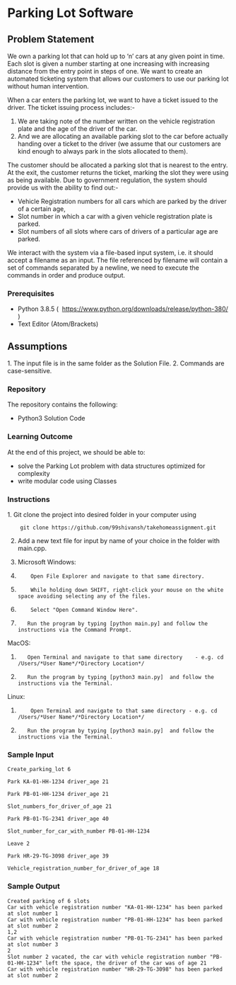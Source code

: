 <h1>Parking Lot Software</h1>

<h2>Problem Statement</h2>
We own a parking lot that can hold up to ‘n’ cars at any given point in time. Each slot is given a number starting at one increasing with increasing distance from the entry point in steps of one. We want to create an automated ticketing system that allows our customers to use our parking lot without human intervention.

When a car enters the parking lot, we want to have a ticket issued to the driver. The ticket issuing process includes:- 
1. We are taking note of the number written on the vehicle registration plate and the age of the driver of the car.
2. And we are allocating an available parking slot to the car before actually handing over a ticket to the driver (we assume that our customers are kind enough to always park in the slots allocated to them).

The customer should be allocated a parking slot that is nearest to the entry. At the exit, the customer returns the ticket, marking the slot they were using as being available.
Due to government regulation, the system should provide us with the ability to find out:-
- Vehicle Registration numbers for all cars which are parked by the driver of a certain age,
- Slot number in which a car with a given vehicle registration plate is parked.
- Slot numbers of all slots where cars of drivers of a particular age are parked.

We interact with the system via a file-based input system, i.e. it should accept a filename as an input. The file referenced by filename will contain a set of commands separated by a newline, we need to execute the commands in order and produce output.

<h3>Prerequisites</h3>

- Python 3.8.5 ( ​ https://www.python.org/downloads/release/python-380/​ )
- Text Editor (Atom/Brackets)

<h2> Assumptions </h2>
1. The input file is in the same folder as the Solution File.
2. Commands are case-sensitive.

<h3> Repository </h3>

The repository contains the following:
- Python3 Solution Code

<h3> Learning Outcome </h3>

At the end of this project, we should be able to:
- solve the Parking Lot problem with data structures optimized for complexity
- write modular code using Classes


<h3> Instructions </h3>
1. Git clone the project into desired folder in your computer using 

        git clone https://github.com/99shivansh/takehomeassignment.git


2. Add a new text file for input by name of your choice in the folder with main.cpp.

3. Microsoft Windows: 
	
	
1.         Open File Explorer and navigate to that same directory.
	
2.         While holding down SHIFT, right-click your mouse on the white space avoiding selecting any of the files.
	
3.         Select "Open Command Window Here".
	
4.        Run the program by typing [python main.py] and follow the instructions via the Command Prompt.
	
     

MacOS:
	
	
1.        Open Terminal and navigate to that same directory    - e.g. cd /Users/*User Name*/*Directory Location*/
	
2.        Run the program by typing [python3 main.py]  and follow the instructions via the Terminal.
	
       

Linux:
	
	
 1.         Open Terminal and navigate to that same directory - e.g. cd /Users/*User Name*/*Directory Location*/
	
 2.        Run the program by typing [python3 main.py]  and follow the instructions via the Terminal.
	
        

<h3> Sample Input </h3>

    Create_parking_lot 6 

    Park KA-01-HH-1234 driver_age 21 

    Park PB-01-HH-1234 driver_age 21

    Slot_numbers_for_driver_of_age 21

    Park PB-01-TG-2341 driver_age 40

    Slot_number_for_car_with_number PB-01-HH-1234

    Leave 2

    Park HR-29-TG-3098 driver_age 39

    Vehicle_registration_number_for_driver_of_age 18

<h3> Sample Output </h3>

	Created parking of 6 slots
	Car with vehicle registration number "KA-01-HH-1234" has been parked at slot number 1
	Car with vehicle registration number "PB-01-HH-1234" has been parked at slot number 2
	1,2
	Car with vehicle registration number "PB-01-TG-2341" has been parked at slot number 3
	2
	Slot number 2 vacated, the car with vehicle registration number "PB-01-HH-1234" left the space, the driver of the car was of age 21
	Car with vehicle registration number "HR-29-TG-3098" has been parked at slot number 2




